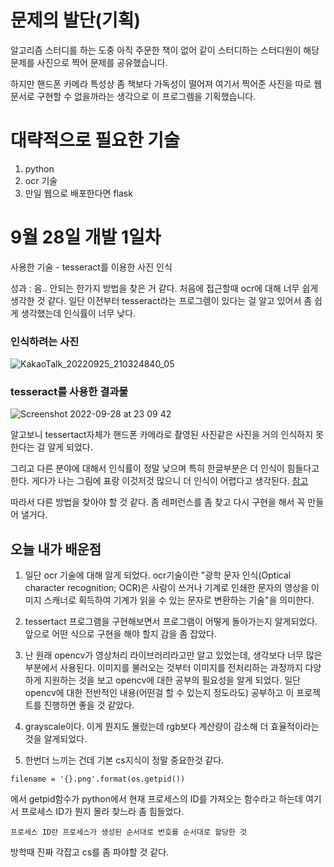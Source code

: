 # 문제의 발단(기획)
알고리즘 스터디를 하는 도중 아직 주문한 책이 없어 같이 스터디하는 스터디원이 해당 문제를 사진으로 찍어 문제를 공유했습니다.

하지만 핸드폰 카메라 특성상 좀 책보다 가독성이 떨어져 여기서 찍어준 사진을 따로 웹 문서로 구현할 수 없을까라는 생각으로 이 프로그렘을 기획했습니다.

# 대략적으로 필요한 기술
1. python
2. ocr 기술 
3. 만일 웹으로 배포한다면 flask 

# 9월 28일 개발 1일차
사용한 기술 - tesseract를 이용한 사진 인식

성과 : 음.. 안되는 한가지 방법을 찾은 거 같다. 처음에 접근할때 ocr에 대해 너무 쉽게 생각한 것 같다. 일단 이전부터 tesseract라는 프로그렘이 있다는 걸 알고 있어서 좀 쉽게 생각했는데 인식률이 너무 낮다.

### 인식하려는 사진 
![KakaoTalk_20220925_210324840_05](https://user-images.githubusercontent.com/95357946/192806340-79021440-4053-497a-8152-b0b7384ce825.jpg)

### tesseract를 사용한 결과물
![Screenshot 2022-09-28 at 23 09 42](https://user-images.githubusercontent.com/95357946/192806283-a6d0c47b-ce41-43bf-b392-428b1875dac8.JPG)

알고보니 tessertact자체가 핸드폰 카메라로 촬영된 사진같은 사진을 거의 인식하지 못한다는 걸 알게 되었다.

그리고 다른 분야에 대해서 인식률이 정말 낮으며 특히 한글부분은 더 인식이 힘들다고 한다. 게다가 나는 그림에 표랑 이것저것 많으니 더 인식이 어렵다고 생각된다.
[참고](https://yunwoong.tistory.com/58)

따라서 다른 방법을 찾아야 할 것 같다. 좀 레퍼런스를 좀 찾고 다시 구현을 해서 꼭 만들어 낼거다.

## 오늘 내가 배운점
1. 일단 ocr 기술에 대해 알게 되었다.
ocr기술이란 "광학 문자 인식(Optical character recognition; OCR)은 사람이 쓰거나 기계로 인쇄한 문자의 영상을 이미지 스캐너로 획득하여 기계가 읽을 수 있는 문자로 변환하는 기술"을 의미한다.

2. tessertact 프로그램을 구현해보면서 프로그램이 어떻게 돌아가는지 알게되었다. 앞으로 어떤 식으로 구현을 해야 할지 감을 좀 잡았다.

3. 난 원래 opencv가 영상처리 라이브러리라고만 알고 있었는데, 생각보다 너무 많은 부분에서 사용된다. 이미지를 불러오는 것부터 이미지를 전처리하는 과정까지 다양하게 지원하는 것을 보고 opencv에 대한 공부의 필요성을 알게 되었다. 일단 opencv에 대한 전반적인 내용(어떤걸 할 수 있는지 정도라도) 공부하고 이 프로젝트를 진행하면 좋을 것 같았다.

4. grayscale이다. 이게 뭔지도 몰랐는데 rgb보다 계산량이 감소해 더 효율적이라는 것을 알게되었다.

5. 한번더 느끼는 건데 기본 cs지식이 정말 중요한것 같다.
```
filename = '{}.png'.format(os.getpid())
```
에서 getpid함수가 python에서 현재 프로세스의 ID를 가져오는 함수라고 하는데 여기서 프로세스 ID가 뭔지 몰라 찾느라 좀 힘들었다.
```
프로세스 ID란 프로세스가 생성된 순서대로 번호를 순서대로 할당한 것
```
방학때 진짜 각잡고 cs를 좀 파야할 것 같다.
